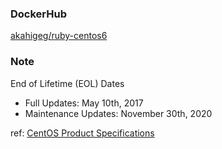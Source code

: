 ### DockerHub

[akahigeg/ruby-centos6](https://hub.docker.com/r/akahigeg/ruby-centos6/)

### Note

End of Lifetime (EOL) Dates

* Full Updates: May 10th, 2017
* Maintenance Updates: November 30th, 2020

ref: [CentOS Product Specifications](https://wiki.centos.org/About/Product)
